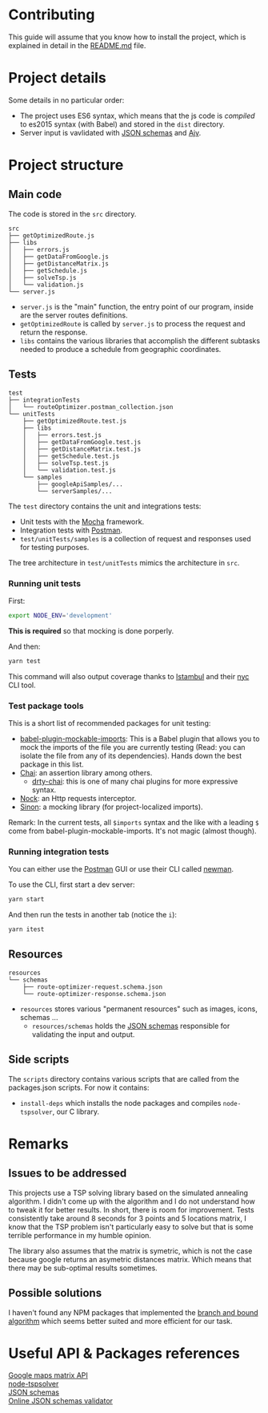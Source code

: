 # Contributing

This guide will assume that you know how to install the project, which is explained in detail in the [README.md](README.md#installation) file.

# Project details

Some details in no particular order:
- The project uses ES6 syntax, which means that the js code is _compiled_ to es2015 syntax (with Babel) and stored in the `dist` directory.
- Server input is vavlidated with [JSON schemas](https://json-schema.org/understanding-json-schema/) and [Ajv](https://www.npmjs.com/package/ajv).


# Project structure


## Main code

The code is stored in the `src` directory.

```
src
├── getOptimizedRoute.js
├── libs
│   ├── errors.js
│   ├── getDataFromGoogle.js
│   ├── getDistanceMatrix.js
│   ├── getSchedule.js
│   ├── solveTsp.js
│   └── validation.js
└── server.js

```

- `server.js` is the "main" function, the entry point of our program, inside are the server routes definitions.
- `getOptimizedRoute` is called by `server.js` to process the request and return the response.
- `libs` contains the various libraries that accomplish the different subtasks needed to produce a schedule from geographic coordinates.

## Tests

```
test
├── integrationTests
│   └── routeOptimizer.postman_collection.json
└── unitTests
    ├── getOptimizedRoute.test.js
    ├── libs
    │   ├── errors.test.js
    │   ├── getDataFromGoogle.test.js
    │   ├── getDistanceMatrix.test.js
    │   ├── getSchedule.test.js
    │   ├── solveTsp.test.js
    │   └── validation.test.js
    └── samples
        ├── googleApiSamples/...
        └── serverSamples/...
```

The `test` directory contains the unit and integrations tests:
- Unit tests with the [Mocha](https://mochajs.org/) framework.
- Integration tests with [Postman](https://www.getpostman.com/).
- `test/unitTests/samples` is a collection of request and responses used for testing purposes.

The tree architecture in `test/unitTests` mimics the architecture in `src`.

### Running unit tests

First:
```sh
export NODE_ENV='development'
```
**This is required** so that mocking is done porperly.

And then:
```sh
yarn test
```

This command will also output coverage thanks to [Istambul](https://istanbul.js.org/) and their [nyc](https://www.npmjs.com/package/nyc) CLI tool.

### Test package tools

This is a short list of recommended packages for unit testing:
- [babel-plugin-mockable-imports](https://www.npmjs.com/package/babel-plugin-mockable-imports): This is a Babel plugin that allows you to mock the imports of the file you are currently testing (Read: you can isolate the file from any of its dependencies). Hands down the best package in this list.
- [Chai](https://www.chaijs.com/): an assertion library among others.
  - [drty-chai](https://www.npmjs.com/package/dirty-chai): this is one of many chai plugins for more expressive syntax.
- [Nock](https://www.npmjs.com/package/nock): an Http requests interceptor.
- [Sinon](https://sinonjs.org/): a mocking library (for project-localized imports).

Remark: In the current tests, all `$imports` syntax and the like with a leading `$` come from babel-plugin-mockable-imports. It's not magic (almost though).

### Running integration tests

You can either use the [Postman](https://www.getpostman.com/) GUI or use their CLI called [newman](https://www.npmjs.com/package/newman).

To use the CLI, first start a dev server:
```sh
yarn start
```

And then run the tests in another tab (notice the `i`):
```sh
yarn itest
```

## Resources

```
resources
└── schemas
    ├── route-optimizer-request.schema.json
    └── route-optimizer-response.schema.json
```
- `resources` stores various "permanent resources" such as images, icons, schemas ...
  - `resources/schemas` holds the [JSON schemas](https://json-schema.org/understanding-json-schema/) responsible for validating the input and output.


## Side scripts

The `scripts` directory contains various scripts that are called from the packages.json scripts. For now it contains:
- `install-deps` which installs the node packages and compiles `node-tspsolver`, our C library.

# Remarks

## Issues to be addressed

This projects use a TSP solving library based on the simulated annealing algorithm. I didn't come up
with the algorithm and I do not understand how to tweak it for better results. In short, there is
room for improvement. Tests consistently take around 8 seconds for 3 points and 5 locations matrix, I know
that the TSP problem isn't particularly easy to solve but that is some terrible performance in my
humble opinion.

The library also assumes that the matrix is symetric, which is not the case because google returns
an asymetric distances matrix. Which means that there may be sub-optimal results sometimes.

## Possible solutions

I haven't found any NPM packages that implemented the
[branch and bound algorithm](https://en.wikipedia.org/wiki/Branch_and_bound) which seems better
suited and more efficient for our task.

# Useful API & Packages references

[Google maps matrix API](https://developers.google.com/maps/documentation/distance-matrix/intro)   
[node-tspsolver](https://www.npmjs.com/package/node-tspsolver)   
[JSON schemas](https://json-schema.org/understanding-json-schema/)   
[Online JSON schemas validator](https://www.jsonschemavalidator.net/)   

